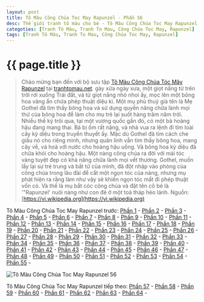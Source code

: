 ```yaml
---
layout: post
title: Tô Màu Công Chúa Toc May Rapunzel - Phần 56
desc: Thế giới tranh tô màu cho bé - Tô Màu Công Chúa Toc May Rapunzel - Phần 56
categoties: [Tranh Tô Màu, Tranh To Mau, Công Chúa Toc May, Rapunzel]
tags: [Tranh Tô Màu, Tranh To Mau, Công Chúa Toc May, Rapunzel]
---
```

{{ page.title }}
================
> Chào mừng bạn đến với bộ sưu tập [Tô Màu Công Chúa Tóc Mây Rapunzel](http://tranhtomau.net/) tại [tranhtomau.net](http://tranhtomau.net/). gày xửa ngày xưa, một giọt nắng từ trên trời rơi xuống Trái đất, và từ giọt nắng nhỏ nhoi ấy, mọc lên một bông hoa vàng ẩn chứa phép thuật diệu kì. Một mụ phù thuỷ già tên là Mẹ Gothel đã tìm thấy bông hoa và sử dụng quyền năng chữa lành mọi thứ của bông hoa để làm cho mụ trẻ lại suốt hàng trăm năm trời. Nhiều thế kỷ trôi qua, tại một vương quốc gần đó, có một bà hoàng hậu đang mang thai. Bà bị ốm rất nặng, và nhà vua ra lệnh đi tìm loài cây kỳ diệu trong truyền thuyết ấy. Mặc dù Gothel đã tìm cách che giấu nó cho riêng mình, nhưng quân lính vẫn tìm thấy bông hoa, mang cây về, và hoà với nước cho hoàng hậu uống. Và bông hoa kỳ diệu đã chữa khỏi cho hoàng hậu. Một nàng công chúa ra đời với mái tóc vàng tuyệt đẹp có khả năng chữa lành mọi vết thương. Gothel, muốn lấy lại sự trẻ trung và bất tử của mình, đã đột nhập vào phòng của công chúa trong lâu đài để cắt một ngọn tóc của nàng, nhưng mụ phát hiện ra rằng làm như vậy sẽ khiến ngọn tóc mất đi phép thuật vốn có. Và thế là mụ bắt cóc công chúa và đặt tên cô bé là '"Rapunzel' nuôi nàng như con đẻ ở một toà tháp hẻo lánh. Nguồn: [https://vi.wikipedia.org](https://vi.wikipedia.org)

Tô Màu Công Chúa Toc May Rapunzel trước: [Phần 1](http://tranhtomau.net/2018/01/25/To-Mau-Cong-Chua-Toc-May-Rapunzel-phan-1.html) - [Phần 2](http://tranhtomau.net/2018/01/25/To-Mau-Cong-Chua-Toc-May-Rapunzel-phan-2.html) - [Phần 3](http://tranhtomau.net/2018/01/25/To-Mau-Cong-Chua-Toc-May-Rapunzel-phan-3.html) - [Phần 4](http://tranhtomau.net/2018/01/25/To-Mau-Cong-Chua-Toc-May-Rapunzel-phan-4.html) - [Phần 5](http://tranhtomau.net/2018/01/25/To-Mau-Cong-Chua-Toc-May-Rapunzel-phan-5.html) - [Phần 6](http://tranhtomau.net/2018/01/25/To-Mau-Cong-Chua-Toc-May-Rapunzel-phan-6.html) - [Phần 7](http://tranhtomau.net/2018/01/25/To-Mau-Cong-Chua-Toc-May-Rapunzel-phan-7.html) - [Phần 8](http://tranhtomau.net/2018/01/25/To-Mau-Cong-Chua-Toc-May-Rapunzel-phan-8.html) - [Phần 9](http://tranhtomau.net/2018/01/25/To-Mau-Cong-Chua-Toc-May-Rapunzel-phan-9.html) - [Phần 10](http://tranhtomau.net/2018/01/25/To-Mau-Cong-Chua-Toc-May-Rapunzel-phan-10.html) - [Phần 11](http://tranhtomau.net/2018/01/25/To-Mau-Cong-Chua-Toc-May-Rapunzel-phan-11.html) - [Phần 12](http://tranhtomau.net/2018/01/25/To-Mau-Cong-Chua-Toc-May-Rapunzel-phan-12.html) - [Phần 13](http://tranhtomau.net/2018/01/25/To-Mau-Cong-Chua-Toc-May-Rapunzel-phan-13.html) - [Phần 14](http://tranhtomau.net/2018/01/25/To-Mau-Cong-Chua-Toc-May-Rapunzel-phan-14.html) - [Phần 15](http://tranhtomau.net/2018/01/25/To-Mau-Cong-Chua-Toc-May-Rapunzel-phan-15.html) - [Phần 16](http://tranhtomau.net/2018/01/25/To-Mau-Cong-Chua-Toc-May-Rapunzel-phan-16.html) - [Phần 17](http://tranhtomau.net/2018/01/25/To-Mau-Cong-Chua-Toc-May-Rapunzel-phan-17.html) - [Phần 18](http://tranhtomau.net/2018/01/25/To-Mau-Cong-Chua-Toc-May-Rapunzel-phan-18.html) - [Phần 19](http://tranhtomau.net/2018/01/25/To-Mau-Cong-Chua-Toc-May-Rapunzel-phan-19.html) - [Phần 20](http://tranhtomau.net/2018/01/25/To-Mau-Cong-Chua-Toc-May-Rapunzel-phan-20.html) - [Phần 21](http://tranhtomau.net/2018/01/25/To-Mau-Cong-Chua-Toc-May-Rapunzel-phan-21.html) - [Phần 22](http://tranhtomau.net/2018/01/25/To-Mau-Cong-Chua-Toc-May-Rapunzel-phan-22.html) - [Phần 23](http://tranhtomau.net/2018/01/25/To-Mau-Cong-Chua-Toc-May-Rapunzel-phan-23.html) - [Phần 24](http://tranhtomau.net/2018/01/25/To-Mau-Cong-Chua-Toc-May-Rapunzel-phan-24.html) - [Phần 25](http://tranhtomau.net/2018/01/25/To-Mau-Cong-Chua-Toc-May-Rapunzel-phan-25.html) - [Phần 26](http://tranhtomau.net/2018/01/25/To-Mau-Cong-Chua-Toc-May-Rapunzel-phan-26.html) - [Phần 27](http://tranhtomau.net/2018/01/25/To-Mau-Cong-Chua-Toc-May-Rapunzel-phan-27.html) - [Phần 28](http://tranhtomau.net/2018/01/25/To-Mau-Cong-Chua-Toc-May-Rapunzel-phan-28.html) - [Phần 29](http://tranhtomau.net/2018/01/25/To-Mau-Cong-Chua-Toc-May-Rapunzel-phan-29.html) - [Phần 30](http://tranhtomau.net/2018/01/25/To-Mau-Cong-Chua-Toc-May-Rapunzel-phan-30.html) - [Phần 31](http://tranhtomau.net/2018/01/25/To-Mau-Cong-Chua-Toc-May-Rapunzel-phan-31.html) - [Phần 32](http://tranhtomau.net/2018/01/25/To-Mau-Cong-Chua-Toc-May-Rapunzel-phan-32.html) - [Phần 33](http://tranhtomau.net/2018/01/25/To-Mau-Cong-Chua-Toc-May-Rapunzel-phan-33.html) - [Phần 34](http://tranhtomau.net/2018/01/25/To-Mau-Cong-Chua-Toc-May-Rapunzel-phan-34.html) - [Phần 35](http://tranhtomau.net/2018/01/25/To-Mau-Cong-Chua-Toc-May-Rapunzel-phan-35.html) - [Phần 36](http://tranhtomau.net/2018/01/25/To-Mau-Cong-Chua-Toc-May-Rapunzel-phan-36.html) - [Phần 37](http://tranhtomau.net/2018/01/25/To-Mau-Cong-Chua-Toc-May-Rapunzel-phan-37.html) - [Phần 38](http://tranhtomau.net/2018/01/25/To-Mau-Cong-Chua-Toc-May-Rapunzel-phan-38.html) - [Phần 39](http://tranhtomau.net/2018/01/25/To-Mau-Cong-Chua-Toc-May-Rapunzel-phan-39.html) - [Phần 40](http://tranhtomau.net/2018/01/25/To-Mau-Cong-Chua-Toc-May-Rapunzel-phan-40.html) - [Phần 41](http://tranhtomau.net/2018/01/25/To-Mau-Cong-Chua-Toc-May-Rapunzel-phan-41.html) - [Phần 42](http://tranhtomau.net/2018/01/25/To-Mau-Cong-Chua-Toc-May-Rapunzel-phan-42.html) - [Phần 43](http://tranhtomau.net/2018/01/25/To-Mau-Cong-Chua-Toc-May-Rapunzel-phan-43.html) - [Phần 44](http://tranhtomau.net/2018/01/25/To-Mau-Cong-Chua-Toc-May-Rapunzel-phan-44.html) - [Phần 45](http://tranhtomau.net/2018/01/25/To-Mau-Cong-Chua-Toc-May-Rapunzel-phan-45.html) - [Phần 46](http://tranhtomau.net/2018/01/25/To-Mau-Cong-Chua-Toc-May-Rapunzel-phan-46.html) - [Phần 47](http://tranhtomau.net/2018/01/25/To-Mau-Cong-Chua-Toc-May-Rapunzel-phan-47.html) - [Phần 48](http://tranhtomau.net/2018/01/25/To-Mau-Cong-Chua-Toc-May-Rapunzel-phan-48.html) - [Phần 49](http://tranhtomau.net/2018/01/25/To-Mau-Cong-Chua-Toc-May-Rapunzel-phan-49.html) - [Phần 50](http://tranhtomau.net/2018/01/25/To-Mau-Cong-Chua-Toc-May-Rapunzel-phan-50.html) - [Phần 51](http://tranhtomau.net/2018/01/25/To-Mau-Cong-Chua-Toc-May-Rapunzel-phan-51.html) - [Phần 52](http://tranhtomau.net/2018/01/25/To-Mau-Cong-Chua-Toc-May-Rapunzel-phan-52.html) - [Phần 53](http://tranhtomau.net/2018/01/25/To-Mau-Cong-Chua-Toc-May-Rapunzel-phan-53.html) - [Phần 54](http://tranhtomau.net/2018/01/25/To-Mau-Cong-Chua-Toc-May-Rapunzel-phan-54.html) - [Phần 55](http://tranhtomau.net/2018/01/25/To-Mau-Cong-Chua-Toc-May-Rapunzel-phan-55.html) - 

<script async src="//pagead2.googlesyndication.com/pagead/js/adsbygoogle.js"></script><!-- TextAds-Responsive --><ins class="adsbygoogle" style="display:block" data-ad-client="ca-pub-6753140515841889" data-ad-slot="9811874670" data-ad-format="auto"></ins><script> (adsbygoogle = window.adsbygoogle || []).push({}); </script>

![Tô Màu Công Chúa Toc May Rapunzel 56](http://tranhtomau.net/img1/To-Mau-Cong-Chua-Toc-May-Rapunzel%20(56).jpg "Tô Màu Công Chúa Toc May Rapunzel 56")

<script async src="//pagead2.googlesyndication.com/pagead/js/adsbygoogle.js"></script><!-- TextAds-Responsive --><ins class="adsbygoogle" style="display:block" data-ad-client="ca-pub-6753140515841889" data-ad-slot="9811874670" data-ad-format="auto"></ins><script> (adsbygoogle = window.adsbygoogle || []).push({}); </script>

Tô Màu Công Chúa Toc May Rapunzel tiếp theo: [Phần 57](http://tranhtomau.net/2018/01/25/To-Mau-Cong-Chua-Toc-May-Rapunzel-phan-57.html) - [Phần 58](http://tranhtomau.net/2018/01/25/To-Mau-Cong-Chua-Toc-May-Rapunzel-phan-58.html) - [Phần 59](http://tranhtomau.net/2018/01/25/To-Mau-Cong-Chua-Toc-May-Rapunzel-phan-59.html) - [Phần 60](http://tranhtomau.net/2018/01/25/To-Mau-Cong-Chua-Toc-May-Rapunzel-phan-60.html) - [Phần 61](http://tranhtomau.net/2018/01/25/To-Mau-Cong-Chua-Toc-May-Rapunzel-phan-61.html) - [Phần 62](http://tranhtomau.net/2018/01/25/To-Mau-Cong-Chua-Toc-May-Rapunzel-phan-62.html) - [Phần 63](http://tranhtomau.net/2018/01/25/To-Mau-Cong-Chua-Toc-May-Rapunzel-phan-63.html) - [Phần 64](http://tranhtomau.net/2018/01/25/To-Mau-Cong-Chua-Toc-May-Rapunzel-phan-64.html) - 
